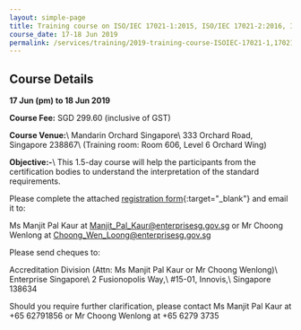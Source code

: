 ```yaml
---
layout: simple-page
title: Training course on ISO/IEC 17021-1:2015, ISO/IEC 17021-2:2016, ISO/IEC 17021-3:2017, ISO/IEC 17021-10:2018
course_date: 17-18 Jun 2019
permalink: /services/training/2019-training-course-ISOIEC-17021-1,17021-2,17021-3,17021-10
---
```


## Course Details
**17 Jun (pm) to 18 Jun 2019**

**Course Fee:** SGD 299.60 (inclusive of GST)

**Course Venue:**\\
Mandarin Orchard Singapore\\
333 Orchard Road, Singapore 238867\\
(Training room: Room 606, Level 6 Orchard Wing)
 
**Objective:-**\\
This 1.5-day course will help the participants from the certification bodies to understand the interpretation of the standard requirements.

Please complete the attached [registration form](/files/registration-forms/Registration-form-(Mgt-Sys-Jun-2019).docx){:target="_blank"} and email it to:
 
Ms Manjit Pal Kaur at <Manjit_Pal_Kaur@enterprisesg.gov.sg> or Mr Choong Wenlong at <Choong_Wen_Loong@enterprisesg.gov.sg>

Please send cheques to:
 
Accreditation Division (Attn: Ms Manjit Pal Kaur or Mr Choong Wenlong)\\
Enterprise Singapore\\
2 Fusionopolis Way,\\
#15-01, Innovis,\\
Singapore 138634
 
Should you require further clarification, please contact Ms Manjit Pal Kaur at +65 62791856 or Mr Choong Wenlong at +65 6279 3735
